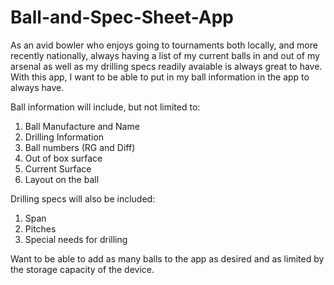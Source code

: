 # Ball-and-Spec-Sheet-App

As an avid bowler who enjoys going to tournaments both locally, and more recently nationally, always having a list of my current balls in and out of my arsenal as well as my drilling specs readily avaiable is always great to have. With this app, I want to be able to put in my ball information in the app to always have. 

Ball information will include, but not limited to:
  1. Ball Manufacture and Name
  2. Drilling Information
  3. Ball numbers (RG and Diff)
  4. Out of box surface
  5. Current Surface
  6. Layout on the ball
  
 Drilling specs will also be included:
  1. Span
  2. Pitches
  3. Special needs for drilling
  
Want to be able to add as many balls to the app as desired and as limited by the storage capacity of the device. 
